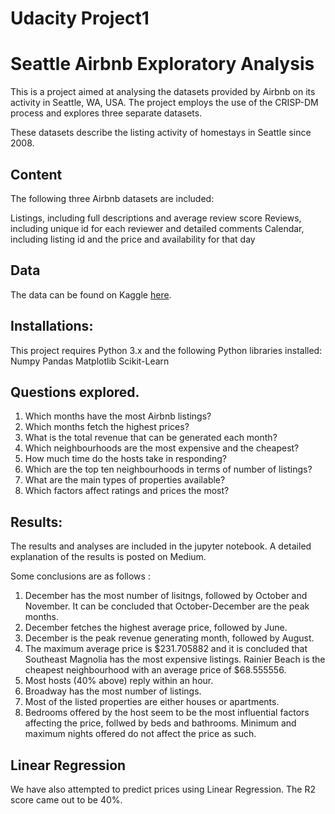 # Udacity Project1
# Seattle Airbnb Exploratory Analysis
This is a project aimed at analysing the datasets provided by Airbnb on its activity in Seattle, WA, USA. The project employs the use of the CRISP-DM process and explores three separate datasets.

These datasets describe the listing activity of homestays in Seattle since 2008.

## Content
The following three Airbnb datasets are included:

Listings, including full descriptions and average review score
Reviews, including unique id for each reviewer and detailed comments
Calendar, including listing id and the price and availability for that day

## Data
The data can be found on Kaggle [here](https://www.kaggle.com/airbnb/seattle).

## Installations:
This project requires Python 3.x and the following Python libraries installed:
Numpy
Pandas
Matplotlib
Scikit-Learn

## Questions explored.
1. Which months have the most Airbnb listings?
2. Which months fetch the highest prices?
3. What is the total revenue that can be generated each month?
4. Which neighbourhoods are the most expensive and the cheapest?
5. How much time do the hosts take in responding?
6. Which are the top ten neighbourhoods in terms of number of listings?
7. What are the main types of properties available?
8. Which factors affect ratings and prices the most?


## Results:
The results and analyses are included in the jupyter notebook. A detailed explanation of the results is posted on Medium.

Some conclusions are as follows :
1. December has the most number of lisitngs, followed by October and November. It can be concluded that October-December are the peak months.
2. December fetches the highest average price, followed by June.
3. December is the peak revenue generating month, followed by August.
4. The maximum average price is $231.705882 and it is concluded that Southeast Magnolia has the most expensive listings. Rainier Beach is the cheapest neighbourhood with an average price of $68.555556.
5. Most hosts (40% above) reply within an hour.
6. Broadway has the most number of listings.
7. Most of the listed properties are either houses or apartments.
8. Bedrooms offered by the host seem to be the most influential factors affecting the price, follwed by beds and bathrooms. Minimum and maximum nights offered do not affect the price as such.

## Linear Regression
We have also attempted to predict prices using Linear Regression.
The R2 score came out to be 40%.
